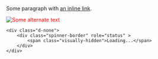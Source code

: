 Some paragraph with [an inline link](://example.com).

<div style="color: red" class="toto">
    <img src="://example.com/image.png" alt="Some alternate text" class="yolo" style="display: inline;" />
</div>

```
<div class="d-none">
    <div class="spinner-border" role="status" >
        <span class="visually-hidden">Loading...</span>
    </div>
</div>
```
